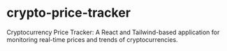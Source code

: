 # crypto-price-tracker
Cryptocurrency Price Tracker: A React and Tailwind-based application for monitoring real-time prices and trends of cryptocurrencies.
